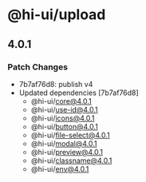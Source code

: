 # @hi-ui/upload

## 4.0.1

### Patch Changes

- 7b7af76d8: publish v4
- Updated dependencies [7b7af76d8]
  - @hi-ui/core@4.0.1
  - @hi-ui/use-id@4.0.1
  - @hi-ui/icons@4.0.1
  - @hi-ui/button@4.0.1
  - @hi-ui/file-select@4.0.1
  - @hi-ui/modal@4.0.1
  - @hi-ui/preview@4.0.1
  - @hi-ui/classname@4.0.1
  - @hi-ui/env@4.0.1
